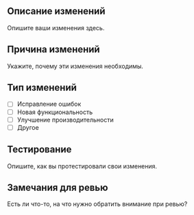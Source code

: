 ## Описание изменений

Опишите ваши изменения здесь.

## Причина изменений

Укажите, почему эти изменения необходимы.

## Тип изменений

- [ ] Исправление ошибок
- [ ] Новая функциональность
- [ ] Улучшение производительности
- [ ] Другое

## Тестирование

Опишите, как вы протестировали свои изменения.

## Замечания для ревью

Есть ли что-то, на что нужно обратить внимание при ревью?
